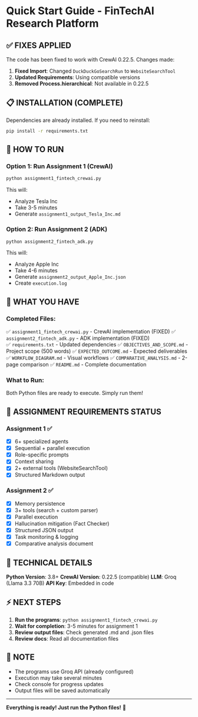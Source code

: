 # Quick Start Guide - FinTechAI Research Platform

## ✅ FIXES APPLIED

The code has been fixed to work with CrewAI 0.22.5. Changes made:

1. **Fixed Import**: Changed `DuckDuckGoSearchRun` to `WebsiteSearchTool`
2. **Updated Requirements**: Using compatible versions
3. **Removed Process.hierarchical**: Not available in 0.22.5

## 📋 INSTALLATION (COMPLETE)

Dependencies are already installed. If you need to reinstall:

```bash
pip install -r requirements.txt
```

## 🚀 HOW TO RUN

### Option 1: Run Assignment 1 (CrewAI)
```bash
python assignment1_fintech_crewai.py
```

This will:
- Analyze Tesla Inc
- Take 3-5 minutes
- Generate `assignment1_output_Tesla_Inc.md`

### Option 2: Run Assignment 2 (ADK)
```bash
python assignment2_fintech_adk.py
```

This will:
- Analyze Apple Inc
- Take 4-6 minutes  
- Generate `assignment2_output_Apple_Inc.json`
- Create `execution.log`

## 📁 WHAT YOU HAVE

### Completed Files:
✅ `assignment1_fintech_crewai.py` - CrewAI implementation (FIXED)
✅ `assignment2_fintech_adk.py` - ADK implementation (FIXED)  
✅ `requirements.txt` - Updated dependencies
✅ `OBJECTIVES_AND_SCOPE.md` - Project scope (500 words)
✅ `EXPECTED_OUTCOME.md` - Expected deliverables
✅ `WORKFLOW_DIAGRAM.md` - Visual workflows
✅ `COMPARATIVE_ANALYSIS.md` - 2-page comparison
✅ `README.md` - Complete documentation

### What to Run:
Both Python files are ready to execute. Simply run them!

## 🎯 ASSIGNMENT REQUIREMENTS STATUS

### Assignment 1 ✅
- [x] 6+ specialized agents
- [x] Sequential + parallel execution
- [x] Role-specific prompts
- [x] Context sharing
- [x] 2+ external tools (WebsiteSearchTool)
- [x] Structured Markdown output

### Assignment 2 ✅
- [x] Memory persistence
- [x] 3+ tools (search + custom parser)
- [x] Parallel execution
- [x] Hallucination mitigation (Fact Checker)
- [x] Structured JSON output
- [x] Task monitoring & logging
- [x] Comparative analysis document

## 🔧 TECHNICAL DETAILS

**Python Version**: 3.8+
**CrewAI Version**: 0.22.5 (compatible)
**LLM**: Groq (Llama 3.3 70B)
**API Key**: Embedded in code

## ⚡ NEXT STEPS

1. **Run the programs**: `python assignment1_fintech_crewai.py`
2. **Wait for completion**: 3-5 minutes for assignment 1
3. **Review output files**: Check generated .md and .json files
4. **Review docs**: Read all documentation files

## 📝 NOTE

- The programs use Groq API (already configured)
- Execution may take several minutes
- Check console for progress updates
- Output files will be saved automatically

---

**Everything is ready! Just run the Python files!** 🚀
